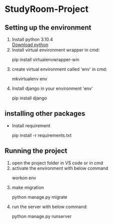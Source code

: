 # StudyRoom-Project
<h2>Setting up the environment</h2>
<ol>
  <li>Install python 3.10.4</li>
  <a href="https://www.python.org/ftp/python/3.10.4/python-3.10.4-amd64.exe">Download python</a>
  <li>Install virtual environment wrapper in cmd:  </li>
  <p>pip install virtualenvwrapper-win</p>
  <li>create virtual environment called 'env' in cmd:</li>
  <p>mkvirtualenv env</p>
  <li> Install django in your environment 'env' </li>
  <p>pip install django</p>
  </ol>
  <h2>installing other packages</h2>
  <ul>
   <li>Install requirement</li>
   <p>pip install -r requirements.txt</p>
   </ul> 
   <h2>Running the project</h2>
   <ol>
  <li>open the project folder in VS code or in cmd</li>
  <li> activate the environment with below command</li>
  <p>workon env</p>
  <li>make migration</li>
  <p>python manage.py migrate</p>
  <li>run the server with below command:</li>
  <p>python manage.py runserver</p>
  </ol>
